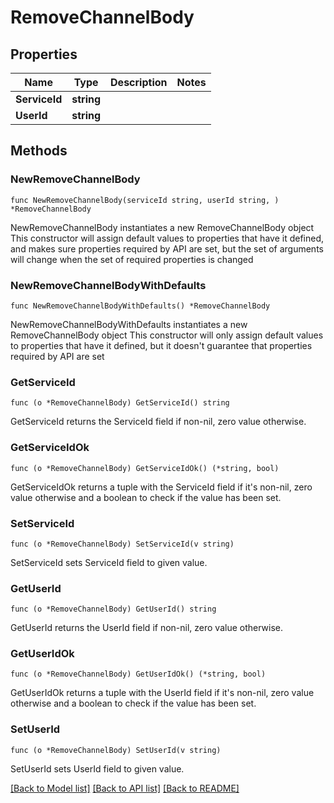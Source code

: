# RemoveChannelBody

## Properties

Name | Type | Description | Notes
------------ | ------------- | ------------- | -------------
**ServiceId** | **string** |  | 
**UserId** | **string** |  | 

## Methods

### NewRemoveChannelBody

`func NewRemoveChannelBody(serviceId string, userId string, ) *RemoveChannelBody`

NewRemoveChannelBody instantiates a new RemoveChannelBody object
This constructor will assign default values to properties that have it defined,
and makes sure properties required by API are set, but the set of arguments
will change when the set of required properties is changed

### NewRemoveChannelBodyWithDefaults

`func NewRemoveChannelBodyWithDefaults() *RemoveChannelBody`

NewRemoveChannelBodyWithDefaults instantiates a new RemoveChannelBody object
This constructor will only assign default values to properties that have it defined,
but it doesn't guarantee that properties required by API are set

### GetServiceId

`func (o *RemoveChannelBody) GetServiceId() string`

GetServiceId returns the ServiceId field if non-nil, zero value otherwise.

### GetServiceIdOk

`func (o *RemoveChannelBody) GetServiceIdOk() (*string, bool)`

GetServiceIdOk returns a tuple with the ServiceId field if it's non-nil, zero value otherwise
and a boolean to check if the value has been set.

### SetServiceId

`func (o *RemoveChannelBody) SetServiceId(v string)`

SetServiceId sets ServiceId field to given value.


### GetUserId

`func (o *RemoveChannelBody) GetUserId() string`

GetUserId returns the UserId field if non-nil, zero value otherwise.

### GetUserIdOk

`func (o *RemoveChannelBody) GetUserIdOk() (*string, bool)`

GetUserIdOk returns a tuple with the UserId field if it's non-nil, zero value otherwise
and a boolean to check if the value has been set.

### SetUserId

`func (o *RemoveChannelBody) SetUserId(v string)`

SetUserId sets UserId field to given value.



[[Back to Model list]](../README.md#documentation-for-models) [[Back to API list]](../README.md#documentation-for-api-endpoints) [[Back to README]](../README.md)


